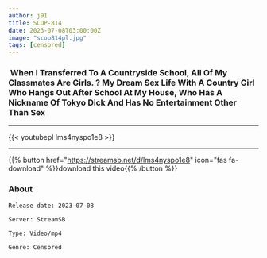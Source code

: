 ```yaml
---
author: j91
title: SCOP-814
date: 2023-07-08T03:00:00Z
image: "scop814pl.jpg"
tags: [censored]
---
```


###  When I Transferred To A Countryside School, All Of My Classmates Are Girls. ? My Dream Sex Life With A Country Girl Who Hangs Out After School At My House, Who Has A Nickname Of Tokyo Dick And Has No Entertainment Other Than Sex
___

{{< youtubepl lms4nyspo1e8 >}}
___

{{% button href="https://streamsb.net/d/lms4nyspo1e8" icon="fas fa-download" %}}download this video{{% /button %}}
### About

`Release date: 2023-07-08`

`Server: StreamSB`

`Type: Video/mp4`

`Genre:	Censored`